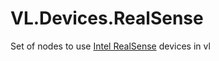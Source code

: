 # VL.Devices.RealSense
Set of nodes to use [Intel RealSense](https://www.intelrealsense.com/) devices in vl
